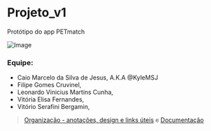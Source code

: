 # Projeto_v1
Protótipo do app PETmatch

![Image](https://user-images.githubusercontent.com/72525167/200692166-bb69d693-50c5-4070-8d01-55339a004cdc.png)
### Equipe:

- Caio Marcelo da Silva de Jesus, A.K.A @KyleMSJ 
- Filipe Gomes Cruvinel,
- Leonardo Vinicius Martins Cunha,
- Vitória Elisa Fernandes,
- Vitório Serafini Bergamin, 




> [Organização - anotações, design e links úteis](https://bit.ly/Notion_ProjetoMobile) e
> [Documentação](https://bit.ly/Documentacao_ProjetoMobile)
